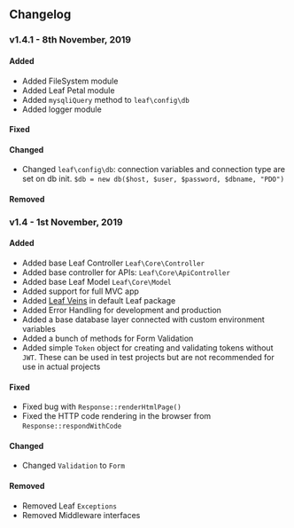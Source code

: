 ## Changelog
### v1.4.1 - 8th November, 2019
#### Added
- Added FileSystem module
- Added Leaf Petal module
- Added `mysqliQuery` method to `leaf\config\db`
- Added logger module


#### Fixed



#### Changed
- Changed `leaf\config\db`: connection variables and connection type are set on db init. `$db = new db($host, $user, $password, $dbname, "PDO")`


#### Removed




### v1.4 - 1st November, 2019
#### Added
- Added base Leaf Controller `Leaf\Core\Controller`
- Added base controller for APIs: `Leaf\Core\ApiController`
- Added base Leaf Model `Leaf\Core\Model`
- Added support for full MVC app
- Added [Leaf Veins](https://github.com/leafsphp/veins) in default Leaf package
- Added Error Handling for development and production
- Added a base database layer connected with custom environment variables
- Added a bunch of methods for Form Validation
- Added simple `Token` object for creating and validating tokens without `JWT`. These can be used in test projects but are not recommended for use in actual projects


#### Fixed
- Fixed bug with `Response::renderHtmlPage()`
- Fixed the HTTP code rendering in the browser from `Response::respondWithCode`


#### Changed
- Changed `Validation` to `Form`


#### Removed
- Removed Leaf `Exceptions`
- Removed Middleware interfaces